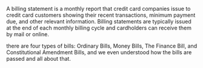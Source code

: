 A billing statement is a monthly report that credit card
companies issue to credit card customers showing their recent transactions,
minimum payment due, and other relevant information.
Billing statements are typically issued 
at the end of each monthly billing cycle and cardholders can receive them by mail or online.

there are four types of bills:
Ordinary Bills,
Money Bills, 
The Finance Bill, 
and Constitutional Amendment Bills,
and we even understood how the bills are passed and all about that.
